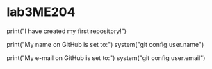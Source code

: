 # lab3ME204

print("I have created my first repository!")

print("My name on GitHub is set to:")
system("git config user.name")

print("My e-mail on GitHub is set to:")
system("git config user.email")
